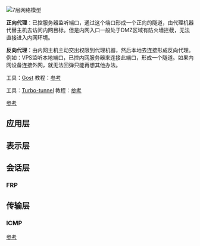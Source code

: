 ![7层网络模型](https://img-blog.csdn.net/20160927104630528)

**正向代理**：已控服务器监听端口，通过这个端口形成一个正向的隧道，由代理机器代替主机去访问内网目标。但是内网入口一般处于DMZ区域有防火墙拦截，无法直接进入内网环境。

**反向代理**：由内网主机主动交出权限到代理机器，然后本地去连接形成反向代理。例如：VPS监听本地端口，已控内网服务器来连接此端口，形成一个隧道。如果内网设备连接外网，就无法回弹只能再想其他办法。

工具：[Gost](https://github.com/ginuerzh/gost)
教程：[参考](https://gost.run/)

工具：[Turbo-tunnel](https://github.com/drunkdream/turbo-tunnel)
教程：[参考](https://ttun.top/)

[参考](https://www.geekby.site/2020/08/%E5%86%85%E7%BD%91%E9%9A%A7%E9%81%93%E7%A9%BF%E9%80%8F/#5-%E7%BD%91%E7%BB%9C%E5%B1%82)

## 应用层


## 表示层

## 会话层

### FRP


## 传输层

### ICMP

[参考](https://cloud.tencent.com/developer/article/1811553)